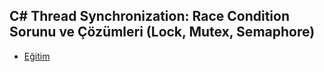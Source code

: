 ## C# Thread Synchronization: Race Condition Sorunu ve Çözümleri (Lock, Mutex, Semaphore)

- [Eğitim]()

